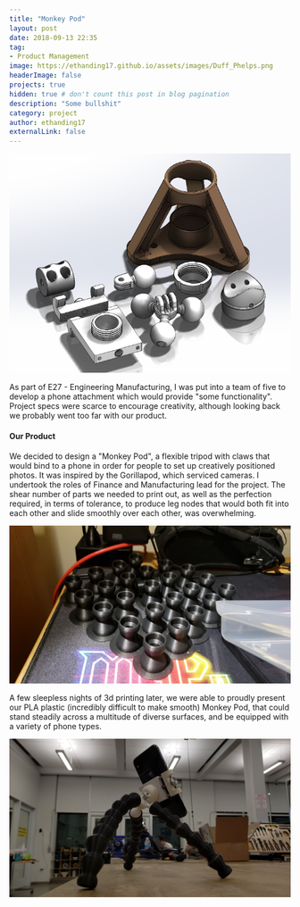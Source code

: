 ```yaml
---
title: "Monkey Pod"
layout: post
date: 2018-09-13 22:35
tag:
- Product Management
image: https://ethanding17.github.io/assets/images/Duff_Phelps.png
headerImage: false
projects: true
hidden: true # don't count this post in blog pagination
description: "Some bullshit"
category: project
author: ethanding17
externalLink: false
---
```


![Monkey](../assets/images/final3ddesign.png)

As part of E27 - Engineering Manufacturing, I was put into a team of five to develop a phone attachment which would provide "some functionality". Project specs were scarce to encourage creativity, although looking back we probably went too far with our product.

<h4> Our Product </h4>

We decided to design a "Monkey Pod", a flexible tripod with claws that would bind to a phone in order for people to set up creatively positioned photos. It was inspired by the Gorillapod, which serviced cameras. I undertook the roles of Finance and Manufacturing lead for the project. The shear number of parts we needed to print out, as well as the perfection required, in terms of tolerance, to produce leg nodes that would both fit into each other and slide smoothly over each other, was overwhelming.

![Monkey](../assets/images/manufacturingstage.jpg)

A few sleepless nights of 3d printing later, we were able to proudly present our PLA plastic (incredibly difficult to make smooth) Monkey Pod, that could stand steadily across a multitude of diverse surfaces, and be equipped with a variety of phone types.   

![Monkey](../assets/images/finalproduct.jpg)
